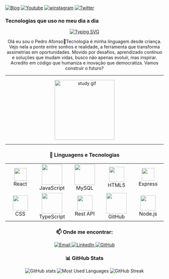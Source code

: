 


[![Blog](https://img.shields.io/badge/Blogger-FF5722?style=for-the-badge&logo=blogger&logoColor=white)](https://github.com/Pedromanuelafonso47/Pedromanuelafonso47/edit/main/README.md)
[![Youtube](https://img.shields.io/badge/YouTube-FF0000?style=for-the-badge&logo=youtube&logoColor=white)](https://www.youtube.com/channel/UC7QhKLP1KyaQLQlE-iDrPiw) 
[![winstagram](https://img.shields.io/badge/Instagram-E4405F?style=for-the-badge&logo=instagram&logoColor=white)](https://www.youtube.com/channel/UC7QhKLP1KyaQLQlE-iDrPiw)
[![Twitter](https://img.shields.io/badge/Twitter-1DA1F2?style=for-the-badge&logo=twitter&logoColor=white)](https://www.youtube.com/channel/UC7QhKLP1KyaQLQlE-iDrPiw)


### Tecnologias que uso no meu dia a dia 


<div align="center">
  <a href="https://git.io/typing-svg">
    <img src="https://readme-typing-svg.demolab.com?font=Fira+Code&weight=500&size=22&pause=1000&color=39FF14&center=true&vCenter=true&random=false&width=524&lines=%E2%8A%B9+Bem-vindo+ao+meu+perfil!+%CB%99%E1%B5%95%CB%99+%E2%8A%B9" alt="Typing SVG">
  </a>
</div>



<p align="center">
Olá eu sou o Pedro Afonso👋Tecnologia é minha linguagem desde criança. Vejo nela a ponte entre sonhos e realidade, a ferramenta que transforma assimetrias em oportunidades. Movido por desafios, aprendizado contínuo e soluções que mudam vidas, busco não apenas evoluir, mas inspirar. Acredito em código que humaniza e inovação que democratiza. Vamos construir o futuro?
</p>

---

<div align="center">
  <img src="./src/Coding Hello World GIF.gif" alt="study gif" height="190px">
</div>

---

<h3 align="center">🤖 Linguagens e Tecnologias</h3>

<div align="center">
  <table>
    <tr>
      <td align="center" width="96">
        <img src="https://techstack-generator.vercel.app/react-icon.svg" height="40"/><br>React
      </td>
      <td align="center" width="96">
        <img src="https://techstack-generator.vercel.app/js-icon.svg" width="65" height="65"/><br>JavaScript
      </td>
      <td align="center" width="96">
        <img src="https://techstack-generator.vercel.app/mysql-icon.svg" width="65" height="65"/><br>MySQL
      </td>
      <td align="center" width="96">
        <img src="https://skillicons.dev/icons?i=html" width="48" height="48"/><br>HTML5
      </td>
      <td align="center" width="96">
        <img src="https://skillicons.dev/icons?i=express" height="40"/><br>Express
      </td>
    </tr>
    <tr>
      <td align="center" width="96">
        <img src="https://skillicons.dev/icons?i=css" width="48" height="48"/><br>CSS
      </td>
      <td align="center" width="96">
        <img src="https://techstack-generator.vercel.app/ts-icon.svg" width="65" height="65"/><br>TypeScript
      </td>
      <td align="center" width="96">
        <img src="https://techstack-generator.vercel.app/restapi-icon.svg" width="48" height="48"/><br>Rest API
      </td>
      <td align="center" width="96">
        <img src="https://techstack-generator.vercel.app/github-icon.svg" width="65" height="65"/><br>GitHub
      </td>
      <td align="center" width="96">
        <img src="https://skillicons.dev/icons?i=nodejs" width="48" height="48"/><br>Node.js
      </td>
    </tr>
  </table>
</div>

<h3 align="center">📫 Onde me encontrar:</h3>
<p align="center">
  <a href="mailto:odilon123c@gmail.com">
    <img src="https://img.shields.io/badge/-Email-000?style=for-the-badge&logo=gmail&logoColor=white&labelColor=39FF14" alt="Email">
  </a>
  <a href="https://www.linkedin.com/in/odilon-de-campos-742a202a0/" target="_blank">
    <img src="https://img.shields.io/badge/-LinkedIn-000?style=for-the-badge&logo=linkedin&logoColor=white&labelColor=39FF14" alt="LinkedIn">
  </a>
  <a href="https://github.com/odilonskt" target="_blank">
    <img src="https://img.shields.io/badge/-GitHub-000?style=for-the-badge&logo=github&logoColor=white&labelColor=39FF14" alt="GitHub">
  </a>
</p>

<h3 align="center">📊 GitHub Stats</h3>

<div align="center">
  <img src="https://github-readme-stats-git-masterrstaa-rickstaa.vercel.app/api?username=odilonskt&hide_title=true&show_icons=true&include_all_commits=false&count_private=true&line_height=25&hide=issues&bg_color=000000&title_color=39FF14&text_color=ffffff&border_radius=3&border_color=39FF14&icon_color=39FF14&theme=jolly" alt="GitHub stats">

  <img src="https://github-readme-stats-git-masterrstaa-rickstaa.vercel.app/api/top-langs/?username=odilonskt&line_height=10&card_width=290&layout=compact&hide_title=false&count_private=true&langs_count=4&show_icons=true&title_color=39FF14&hide=html,scss,less&bg_color=000000&text_color=39FF14&border_radius=3&border_color=39FF14" alt="Most Used Languages">
 <img src="https://github-readme-streak-stats.herokuapp.com?user=odilonskt&theme=dark&background=000000&ring=39FF14&fire=39FF14&currStreakLabel=39FF14&sideLabels=ffffff" alt="GitHub Streak" />
</div>



